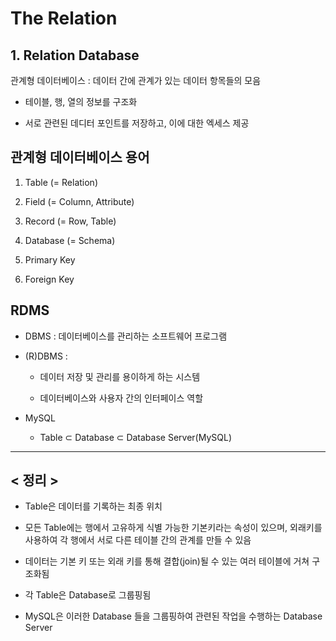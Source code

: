# The Relation

## 1. Relation Database

관계형 데이터베이스 : 데이터 간에 관계가 있는 데이터 항목들의 모음

- 테이블, 행, 열의 정보를 구조화

- 서로 관련된 데디터 포인트를 저장하고, 이에 대한 엑세스 제공

## 관계형 데이터베이스 용어

1. Table (= Relation)

2. Field (= Column, Attribute)

3. Record (= Row, Table)

4. Database (= Schema)

5. Primary Key

6. Foreign Key

## RDMS

- DBMS : 데이터베이스를 관리하는 소프트웨어 프로그램

- (R)DBMS :

    - 데이터 저장 및 관리를 용이하게 하는 시스템

    - 데이터베이스와 사용자 간의 인터페이스 역할

- MySQL

    - Table ⊂ Database ⊂ Database Server(MySQL)


---


## < 정리 >

- Table은 데이터를 기록하는 최종 위치

- 모든 Table에는 행에서 고유하게 식별 가능한 기본키라는 속성이 있으며, 외래키를 사용하여 각 행에서 서로 다른 테이블 간의 관계를 만들 수 있음

- 데이터는 기본 키 또는 외래 키를 통해 결합(join)될 수 있는 여러 테이블에 거쳐 구조화됨

- 각 Table은 Database로 그룹핑됨

- MySQL은 이러한 Database 들을 그룹핑하여 관련된 작업을 수행하는 Database Server